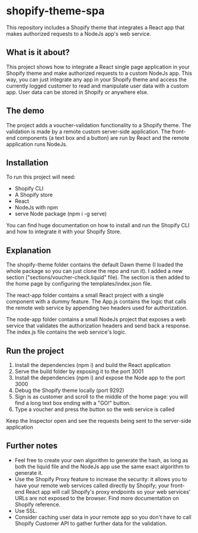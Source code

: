 # shopify-theme-spa
This repository includes a Shopify theme that integrates a React app that makes authorized requests to a NodeJs app's web service.

## What is it about?
This project shows how to integrate a React single page application in your Shopify theme and make authorized requests to a custom NodeJs app. This way, you can just integrate any app in your Shopify theme and access the currently logged customer to read and manipulate user data with a custom app. User data can be stored in Shopify or anywhere else.

## The demo
The project adds a voucher-validation functionality to a Shopify theme. The validation is made by a remote custom server-side application. The front-end components (a text box and a button) are run by React and the remote application runs NodeJs.

## Installation
To run this project will need:
- Shopify CLI
- A Shopify store
- React
- NodeJs with npm
- serve Node package (npm i -g serve)

You can find huge documentation on how to install and run the Shopify CLI and how to integrate it with your Shopify Store.

## Explanation
The shopify-theme folder contains the default Dawn theme (I loaded the whole package so you can just clone the repo and run it). I added a new section ("sections/voucher-check.liquid" file). The section is then added to the home page by configuring the templates/index.json file.

The react-app folder contains a small React project with a single component with a dummy feature. The App.js contains the logic that calls the remote web service by appending two headers used for authorization.

The node-app folder contains a small NodeJs project that exposes a web service that validates the authorization headers and send back a response. The index.js file contains the web service's logic.

## Run the project
1. Install the dependencies (npm i) and build the React application
2. Serve the build folder by exposing it to the port 3001
3. Install the dependencies (npm i) and expose the Node app to the port 3000
4. Debug the Shopify theme locally (port 9292)
5. Sign is as customer and scroll to the middle of the home page: you will find a long text box ending with a "GO!" button. 
6. Type a voucher and press the button so the web service is called

Keep the Inspector open and see the requests being sent to the server-side application

## Further notes
- Feel free to create your own algorithm to generate the hash, as long as both the liquid file and the NodeJs app use the same exact algorithm to generate it.
- Use the Shopify Proxy feature to increase the security: it allows you to have your remote web services called directly by Shopify; your front-end React app will call Shopify's proxy endpoints so your web services' URLs are not exposed to the browser. Find more documentation on Shopify reference.
- Use SSL.
- Consider caching user data in your remote app so you don't have to call Shopify Customer API to gather further data for the validation.